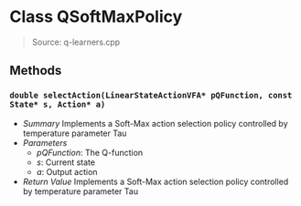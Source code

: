# Class QSoftMaxPolicy
> Source: q-learners.cpp
## Methods
### `double selectAction(LinearStateActionVFA* pQFunction, const State* s, Action* a)`
* *Summary*
  Implements a Soft-Max action selection policy controlled by temperature parameter Tau
* *Parameters*
  * _pQFunction_: The Q-function
  * _s_: Current state
  * _a_: Output action
* *Return Value*
  Implements a Soft-Max action selection policy controlled by temperature parameter Tau
